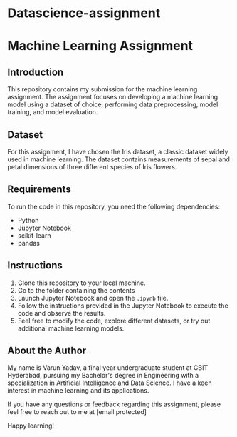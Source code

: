# Datascience-assignment


# Machine Learning Assignment

## Introduction
This repository contains my submission for the machine learning assignment. The assignment focuses on developing a machine learning model using a dataset of choice, performing data preprocessing, model training, and model evaluation.

## Dataset
For this assignment, I have chosen the Iris dataset, a classic dataset widely used in machine learning. The dataset contains measurements of sepal and petal dimensions of three different species of Iris flowers.

## Requirements
To run the code in this repository, you need the following dependencies:
- Python 
- Jupyter Notebook
- scikit-learn 
- pandas

## Instructions
1. Clone this repository to your local machine.
2. Go to the folder containing the contents
3. Launch Jupyter Notebook and open the `.ipynb` file.
4. Follow the instructions provided in the Jupyter Notebook to execute the code and observe the results.
5. Feel free to modify the code, explore different datasets, or try out additional machine learning models.

## About the Author
My name is Varun Yadav, a final year undergraduate student at CBIT Hyderabad, pursuing my Bachelor's degree in Engineering with a specialization in Artificial Intelligence and Data Science. I have a keen interest in machine learning and its applications.

If you have any questions or feedback regarding this assignment, please feel free to reach out to me at [email protected]

Happy learning!


